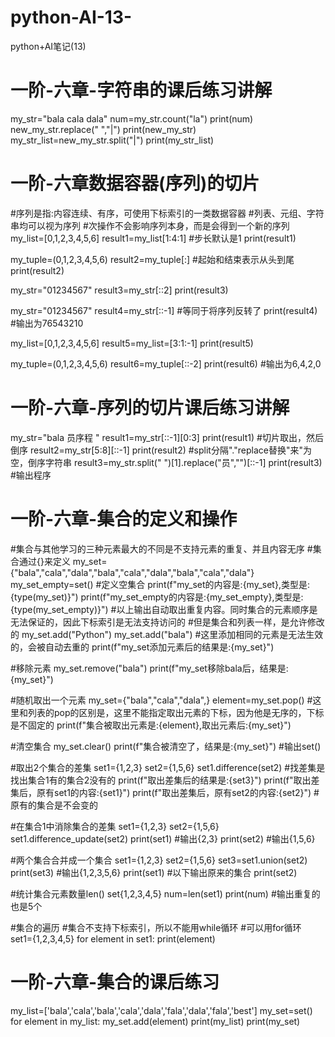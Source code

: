 # python-AI-13-
python+AI笔记(13)
# 一阶-六章-字符串的课后练习讲解
my_str="bala cala dala"
num=my_str.count("la")
print(num)
new_my_str.replace(" ","|")
print(new_my_str)
my_str_list=new_my_str.split("|")
print(my_str_list)

# 一阶-六章数据容器(序列)的切片
#序列是指:内容连续、有序，可使用下标索引的一类数据容器
#列表、元组、字符串均可以视为序列
#次操作不会影响序列本身，而是会得到一个新的序列
my_list=[0,1,2,3,4,5,6]
result1=my_list[1:4:1]  #步长默认是1
print(result1)

my_tuple=(0,1,2,3,4,5,6)
result2=my_tuple[:]  #起始和结束表示从头到尾
print(result2)

my_str="01234567"
result3=my_str[::2]
print(result3)

my_str="01234567"
result4=my_str[::-1]  #等同于将序列反转了
print(result4)  #输出为76543210

my_list=[0,1,2,3,4,5,6]
result5=my_list=[3:1:-1]
print(result5)

my_tuple=(0,1,2,3,4,5,6)
result6=my_tuple[::-2]
print(result6)  #输出为6,4,2,0

# 一阶-六章-序列的切片课后练习讲解
my_str="bala 员序程 "
result1=my_str[::-1][0:3]
print(result1)
#切片取出，然后倒序
result2=my_str[5:8][::-1]
print(result2)
#split分隔"."replace替换"来"为空，倒序字符串
result3=my_str.split(" ")[1].replace("员","")[::-1]
print(result3) #输出程序
# 一阶-六章-集合的定义和操作
#集合与其他学习的三种元素最大的不同是不支持元素的重复、并且内容无序
#集合通过{}来定义
my_set={"bala","cala","dala","bala","cala","dala","bala","cala","dala"}
my_set_empty=set()  #定义空集合
print(f"my_set的内容是:{my_set},类型是:{type(my_set)}")
print(f"my_set_empty的内容是:{my_set_empty},类型是:{type(my_set_empty)}")
#以上输出自动取出重复内容。同时集合的元素顺序是无法保证的，因此下标索引是无法支持访问的
#但是集合和列表一样，是允许修改的
my_set.add("Python")
my_set.add("bala")  #这里添加相同的元素是无法生效的，会被自动去重的
print(f"my_set添加元素后的结果是:{my_set}")

#移除元素
my_set.remove("bala")
print(f"my_set移除bala后，结果是:{my_set}")

#随机取出一个元素
my_set={"bala","cala","dala",}
element=my_set.pop()  #这里和列表的pop的区别是，这里不能指定取出元素的下标，因为他是无序的，下标是不固定的
print(f"集合被取出元素是:{element},取出元素后:{my_set}")


#清空集合
my_set.clear()
print(f"集合被清空了，结果是:{my_set}")  #输出set()

#取出2个集合的差集
set1={1,2,3}
set2={1,5,6}
set1.difference(set2)  #找差集是找出集合1有的集合2没有的
print(f"取出差集后的结果是:{set3}")
print(f"取出差集后，原有set1的内容:{set1}")
print(f"取出差集后，原有set2的内容:{set2}")  #原有的集合是不会变的

#在集合1中消除集合的差集
set1={1,2,3}
set2={1,5,6}
set1.difference_update(set2)
print(set1)  #输出{2,3}
print(set2)  #输出{1,5,6}

#两个集合合并成一个集合
set1={1,2,3}
set2={1,5,6}
set3=set1.union(set2)
print(set3)  #输出{1,2,3,5,6}
print(set1)  #以下输出原来的集合
print(set2)

#统计集合元素数量len()
set{1,2,3,4,5}
num=len(set1)
print(num)  #输出重复的也是5个

#集合的遍历
#集合不支持下标索引，所以不能用while循环
#可以用for循环
set1={1,2,3,4,5}
for element in set1:
    print(element)

# 一阶-六章-集合的课后练习
my_list=['bala','cala','bala','cala','dala','fala','dala','fala','best']
my_set=set()
for element in my_list:
    my_set.add(element)
print(my_list)
print(my_set)
